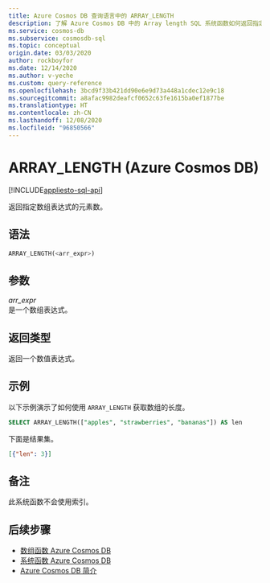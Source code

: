 ```yaml
---
title: Azure Cosmos DB 查询语言中的 ARRAY_LENGTH
description: 了解 Azure Cosmos DB 中的 Array length SQL 系统函数如何返回指定数组表达式的元素数
ms.service: cosmos-db
ms.subservice: cosmosdb-sql
ms.topic: conceptual
origin.date: 03/03/2020
author: rockboyfor
ms.date: 12/14/2020
ms.author: v-yeche
ms.custom: query-reference
ms.openlocfilehash: 3bcd9f33b421dd90e6e9d73a448a1cdec12e9c18
ms.sourcegitcommit: a8afac9982deafcf0652c63fe1615ba0ef1877be
ms.translationtype: HT
ms.contentlocale: zh-CN
ms.lasthandoff: 12/08/2020
ms.locfileid: "96850566"
---
```

# <a name="array_length-azure-cosmos-db"></a>ARRAY_LENGTH (Azure Cosmos DB)
[!INCLUDE[appliesto-sql-api](includes/appliesto-sql-api.md)]

 返回指定数组表达式的元素数。  

## <a name="syntax"></a>语法

```sql
ARRAY_LENGTH(<arr_expr>)  
```  

## <a name="arguments"></a>参数

*arr_expr*  
  是一个数组表达式。  

## <a name="return-types"></a>返回类型

  返回一个数值表达式。  

## <a name="examples"></a>示例

  以下示例演示了如何使用 `ARRAY_LENGTH` 获取数组的长度。  

```sql
SELECT ARRAY_LENGTH(["apples", "strawberries", "bananas"]) AS len  
```  

 下面是结果集。  

```json
[{"len": 3}]  
```  

## <a name="remarks"></a>备注

此系统函数不会使用索引。

## <a name="next-steps"></a>后续步骤

- [数组函数 Azure Cosmos DB](sql-query-array-functions.md)
- [系统函数 Azure Cosmos DB](sql-query-system-functions.md)
- [Azure Cosmos DB 简介](introduction.md)

<!-- Update_Description: update meta properties, wording update, update link -->